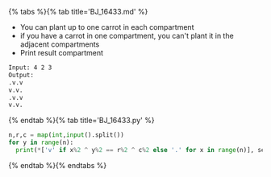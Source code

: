 {% tabs %}{% tab title='BJ_16433.md' %}

* You can plant up to one carrot in each compartment
* if you have a carrot in one compartment, you can't plant it in the adjacent compartments
* Print result compartment

```txt
Input: 4 2 3
Output:
.v.v
v.v.
.v.v
v.v.
```

{% endtab %}{% tab title='BJ_16433.py' %}

```py
n,r,c = map(int,input().split())
for y in range(n):
  print(*['v' if x%2 ^ y%2 == r%2 ^ c%2 else '.' for x in range(n)], sep='')
```

{% endtab %}{% endtabs %}
